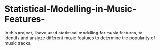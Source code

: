 # Statistical-Modelling-in-Music-Features-
In this project, I have used statistical modelling for music features, to identify and analyze different music features to determine the popularity of music tracks.
